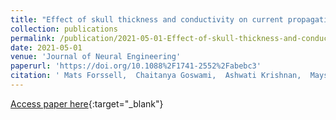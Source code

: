 ```yaml
---
title: "Effect of skull thickness and conductivity on current propagation for noninvasively injected currents"
collection: publications
permalink: /publication/2021-05-01-Effect-of-skull-thickness-and-conductivity-on-current-propagation-for-noninvasively-injected-currents
date: 2021-05-01
venue: 'Journal of Neural Engineering'
paperurl: 'https://doi.org/10.1088%2F1741-2552%2Fabebc3'
citation: ' Mats Forssell,  Chaitanya Goswami,  Ashwati Krishnan,  Maysamreza Chamanzar,  Pulkit Grover, &quot;Effect of skull thickness and conductivity on current propagation for noninvasively injected currents.&quot; Journal of Neural Engineering, 2021.'
---
```

[Access paper here](https://doi.org/10.1088%2F1741-2552%2Fabebc3){:target="_blank"}
